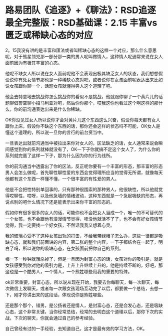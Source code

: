 # 路易团队《追逐》+《聊法》：RSD追逐最全完整版：RSD基础课：2.15 丰富vs匮乏或稀缺心态的对应

2。15我没有讲的是丰富和匯法或者叫稀缺心态的这样一个对应，那么什么意思呢，对于熊星领兇那一部分那一类的男人呢叫做情人，这种情人呢通常来说在女人面前因为有极其丰富的心态。

他呢不缺女人所以说在女人面前呢他不会表现出极其缺乏女人的状态，我们想想假设说你有处女情节那也是一种稀缺心态对吧，或者说你在女孩面前呢表达出来比如说女孩跟你聊一个，话题女孩就懂得男人这个道理了吧。

他会去特意地去挑战你怎么挑战你的看似不是挑战，他就跟你聊了一个黄片儿的话题聊倡警空聊小招马利亚对吧，然后你你那个，哎我这你也看过这个啊这样的那什么，你的前沟通表达出来是什么你稀缺。

OK你没见过女人所以说你才会对黄片儿这个东西这么兴奋，假设你每天都有女人跟你上床，假设你不缺这个东西的话，那你还会这样的状态吗不可能，OK女人是懂这个道理的，所以说一旦你的言行的前台资当中。

一旦表达出就前沟通当中被拉出来你对女人的，区法缺乏的话，女人通常来说会瞬间感觉到你的系列就棒就没有了，OK一下子你就搞不定这个女人了，为什么你的系列就完蛋了这样一下子，那为什么因为你的行为线所。

你的前沟通当中透露出了你的区法，反正呢你要有一个丰富的形态，那丰富的形态男人会怎么做呢，首先聊性聊性爱的东西会觉得理所应当的觉得无所谓，就像每天他都有这个东西一样懂不懂，一个很丰富的有性爱的男人。

他是不会把性特别单回事的，只有那种很围索的那种男人，他很缺性，所以他就觉得哎聊性，哎呀，以及他急墙的情绪波动，这种东西就是一个急起吸缺的形态，再说点别的吧什么情况下还是能表示出来你丰富的形态的。

假如你有很多很多的女人的话，可能你也不会把女人当成一个，唯一的不可替代的一个女孩，也不会跟他有浪漫情节觉得，哇没他就活不了了，也不会有好女孩情节觉得，我一定要找一个好女孩，不然话我我又想着心灵。

我的玻璃心受不了这种女孩出轨的打击，不给我带绿帽子怎么办，这些一律都是吸缺心态，就和我们前面讲的内容，第二张的整个内容，一下子都结合在一起了，明白了吗，所以说你的吸缺心态，在女孩面前把你自己的系列。

棒一下一秒钟就饿杀掉了，但是一旦因为封富心态的话，女孩对你的吸引是，就是女孩感受到你对他的吸引力是，上升上升继续上升的，他是持续不断的，好吧，那这也是一个酷男人，一个情人，一个熊姓哪些用我的重要的特殊。

ok非常重要，封富心态，所以说从现在开始，我要去你每聊天，每一次聊天，每次微信上发聊天，或者每一次跟女孩现场互动完了以后，都要做一个总结，去想一下，刚才你讲出来的这段话，体现说你是熊姓哪些。

还是那个那个，错男，是公扬者还是情人，是封富心态，还是会发心态，还是吸缺心态，这个非常关键，当你经常总结，经常的去明白这个道理以后，那你下次的实战，下次的聊天，你就会通过自己的参考经验。

自己曾经有过的一手经验，去知道自己，这才是最有效的学习方法，OK。
